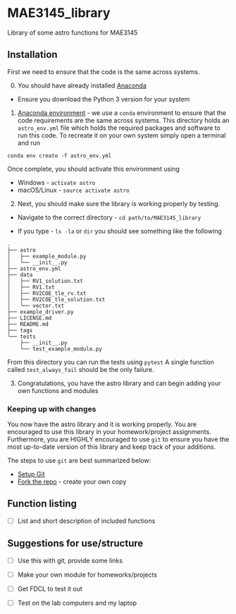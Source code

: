 # MAE3145_library

Library of some astro functions for MAE3145

## Installation

First we need to ensure that the code is the same across systems.

0. You should have already installed [Anaconda](https://www.anaconda.com/download/) 

* Ensure you download the Python 3 version for your system

1. [Anaconda environment](https://conda.io/docs/user-guide/tasks/manage-environments.html#) - we use a `conda` environment to ensure that the code requirements are the same across systems. 
This directory holds an `astro_env.yml` file which holds the required packages and software to run this code.
To recreate it on your own system simply open a terminal and run

~~~
conda env create -f astro_env.yml
~~~

Once complete, you should activate this environment using

* Windows - `activate astro`
* macOS/Linux - `source activate astro`

2. Next, you should make sure the library is working properly by testing. 

* Navigate to the correct directory - `cd path/to/MAE3145_library`

* If you type - `ls -la` or `dir` you should see something like the following

~~~
.                                              
├── astro                                      
│   ├── example_module.py                      
│   └── __init__.py                            
├── astro_env.yml                              
├── data                                       
│   ├── RV1_solution.txt                       
│   ├── RV1.txt                                
│   ├── RV2COE_tle_rv.txt                      
│   ├── RV2COE_tle_solution.txt                
│   └── vector.txt                             
├── example_driver.py                          
├── LICENSE.md                                 
├── README.md                                  
├── tags                                       
└── tests                                      
    ├── __init__.py                            
    └── test_example_module.py 
~~~

From this directory you can run the tests using `pytest`
A single function called `test_always_fail` should be the only failure.

3. Congratulations, you have the astro library and can begin adding your own functions and modules

### Keeping up with changes

You now have the astro library and it is working properly. 
You are encouraged to use this library in your homework/project assignments. 
Furthermore, you are HIGHLY encouraged to use `git` to ensure you have the most up-to-date version of this library and keep track of your additions. 

The steps to use `git` are best summarized below:

* [Setup Git](https://help.github.com/articles/set-up-git/)
* [Fork the repo](https://help.github.com/articles/fork-a-repo/) - create your own copy

## Function listing

- [ ] List and short description of included functions

## Suggestions for use/structure

- [ ] Use this with git, provide some links
- [ ] Make your own module for homeworks/projects
- [ ] Get FDCL to test it out
- [ ] Test on the lab computers and my laptop


